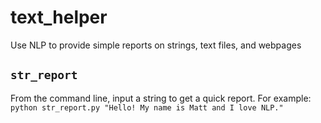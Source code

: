 # text_helper
Use NLP to provide simple reports on strings, text files, and webpages

## `str_report`
From the command line, input a string to get a quick report. For example:
`python str_report.py "Hello! My name is Matt and I love NLP."` 
